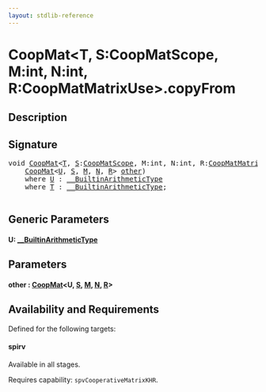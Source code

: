 ```yaml
---
layout: stdlib-reference
---
```


# CoopMat\<T, S:CoopMatScope, M:int, N:int, R:CoopMatMatrixUse\>\.copyFrom

## Description





## Signature 

<pre>
<span class="code_keyword">void</span> <a href="../types/coopmat-04/index.html" class="code_type">CoopMat</a>&lt;<a href="../types/coopmat-04/index.html#typeparam-T" class="code_type">T</a>, <a href="../types/coopmat-04/index.html#decl-S" class="code_var">S</a>:<a href="../types/coopmatscope-047/index.html" class="code_type">CoopMatScope</a>, M:<span class="code_keyword">int</span>, N:<span class="code_keyword">int</span>, R:<a href="../types/coopmatmatrixuse-047d/index.html" class="code_type">CoopMatMatrixUse</a>&gt;.<a href="copyfrom-4.html">copyFrom</a>&lt;<a href="copyfrom-4.html#typeparam-U" class="code_type">U</a>&gt;(
    <a href="../types/coopmat-04/index.html" class="code_type">CoopMat</a>&lt;<a href="copyfrom-4.html#typeparam-U" class="code_type">U</a>, <a href="../types/coopmat-04/index.html#decl-S" class="code_var">S</a>, <a href="../types/coopmat-04/index.html#decl-M" class="code_var">M</a>, <a href="../types/coopmat-04/index.html#decl-N" class="code_var">N</a>, <a href="../types/coopmat-04/index.html#decl-R" class="code_var">R</a>&gt; <a href="copyfrom-4.html#decl-other" class="code_param">other</a>)
    <span class='code_keyword'>where</span> <a href="copyfrom-4.html#typeparam-U" class="code_type">U</a> : <a href="../interfaces/0_builtinarithmetictype-029j/index.html" class="code_type">__BuiltinArithmeticType</a>
    <span class='code_keyword'>where</span> <a href="../types/coopmat-04/index.html#typeparam-T" class="code_type">T</a> : <a href="../interfaces/0_builtinarithmetictype-029j/index.html" class="code_type">__BuiltinArithmeticType</a>;

</pre>

## Generic Parameters

####  <a id="typeparam-U"></a>U: [\_\_BuiltinArithmeticType](../interfaces/0_builtinarithmetictype-029j/index.html)

## Parameters

####  <a id="decl-other"></a>other  : [CoopMat](../types/coopmat-04/index.html)\<U, [S](../types/coopmat-04/index.html#decl-S), [M](../types/coopmat-04/index.html#decl-M), [N](../types/coopmat-04/index.html#decl-N), [R](../types/coopmat-04/index.html#decl-R)\>

## Availability and Requirements

Defined for the following targets:

#### spirv
Available in all stages.

Requires capability: `spvCooperativeMatrixKHR`.


